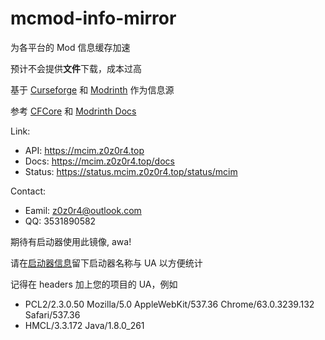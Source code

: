 
# mcmod-info-mirror

为各平台的 Mod 信息缓存加速

预计不会提供**文件**下载，成本过高

基于 [Curseforge](https://curseforge.com/) 和 [Modrinth](https://modrinth.com/) 作为信息源

参考 [CFCore](https://docs.curseforge.com/) 和 [Modrinth Docs](https://docs.modrinth.com/)

Link:
- API: https://mcim.z0z0r4.top
- Docs: https://mcim.z0z0r4.top/docs
- Status: https://status.mcim.z0z0r4.top/status/mcim

Contact:
- Eamil: z0z0r4@outlook.com
- QQ: 3531890582

期待有启动器使用此镜像, awa!

请在[启动器信息](https://github.com/z0z0r4/mcim/issues/4)留下启动器名称与 UA 以方便统计

记得在 headers 加上您的项目的 UA，例如
- PCL2/2.3.0.50 Mozilla/5.0 AppleWebKit/537.36 Chrome/63.0.3239.132 Safari/537.36
- HMCL/3.3.172 Java/1.8.0_261